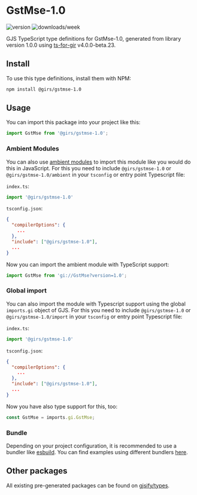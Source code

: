 
# GstMse-1.0

![version](https://img.shields.io/npm/v/@girs/gstmse-1.0)
![downloads/week](https://img.shields.io/npm/dw/@girs/gstmse-1.0)


GJS TypeScript type definitions for GstMse-1.0, generated from library version 1.0.0 using [ts-for-gir](https://github.com/gjsify/ts-for-gir) v4.0.0-beta.23.


## Install

To use this type definitions, install them with NPM:
```bash
npm install @girs/gstmse-1.0
```

## Usage

You can import this package into your project like this:
```ts
import GstMse from '@girs/gstmse-1.0';
```

### Ambient Modules

You can also use [ambient modules](https://github.com/gjsify/ts-for-gir/tree/main/packages/cli#ambient-modules) to import this module like you would do this in JavaScript.
For this you need to include `@girs/gstmse-1.0` or `@girs/gstmse-1.0/ambient` in your `tsconfig` or entry point Typescript file:

`index.ts`:
```ts
import '@girs/gstmse-1.0'
```

`tsconfig.json`:
```json
{
  "compilerOptions": {
    ...
  },
  "include": ["@girs/gstmse-1.0"],
  ...
}
```

Now you can import the ambient module with TypeScript support: 

```ts
import GstMse from 'gi://GstMse?version=1.0';
```

### Global import

You can also import the module with Typescript support using the global `imports.gi` object of GJS.
For this you need to include `@girs/gstmse-1.0` or `@girs/gstmse-1.0/import` in your `tsconfig` or entry point Typescript file:

`index.ts`:
```ts
import '@girs/gstmse-1.0'
```

`tsconfig.json`:
```json
{
  "compilerOptions": {
    ...
  },
  "include": ["@girs/gstmse-1.0"],
  ...
}
```

Now you have also type support for this, too:

```ts
const GstMse = imports.gi.GstMse;
```

### Bundle

Depending on your project configuration, it is recommended to use a bundler like [esbuild](https://esbuild.github.io/). You can find examples using different bundlers [here](https://github.com/gjsify/ts-for-gir/tree/main/examples).

## Other packages

All existing pre-generated packages can be found on [gjsify/types](https://github.com/gjsify/types).

